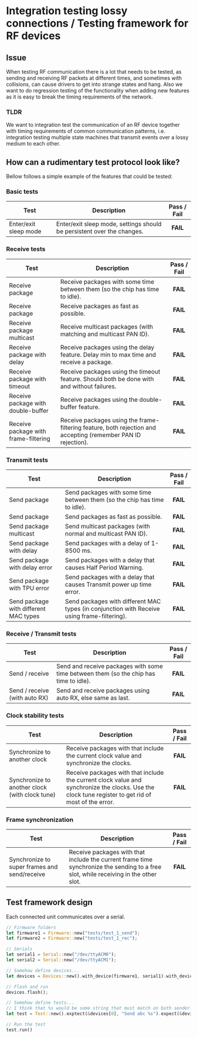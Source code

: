 # Integration testing lossy connections / Testing framework for RF devices

## Issue

When testing RF communication there is a lot that needs to be tested, as sending and receiving RF
packets at different times, and sometimes with collisions, can cause drivers to get into strange
states and hang. Also we want to do regression testing of the functionality when adding new
features as it is easy to break the timing requirements of the network.

### TLDR

We want to integration test the communication of an RF device together with timing requirements of
common communication patterns, i.e. integration testing multiple state machines that transmit
events over a lossy medium to each other.

## How can a rudimentary test protocol look like?

Bellow follows a simple example of the features that could be tested:

### Basic tests

| **Test** | **Description** | **Pass / Fail** |
| -------- | --------------- | :-------------: |
| Enter/exit sleep mode     | Enter/exit sleep mode, settings should be persistent over the changes.        | **FAIL** |

### Receive tests

| **Test** | **Description** | **Pass / Fail** |
| -------- | --------------- | :-------------: |
| Receive package                       | Receive packages with some time between them (so the chip has time to idle).                                  | **FAIL** |
| Receive package                       | Receive packages as fast as possible.                                                                         | **FAIL** |
| Receive package multicast             | Receive multicast packages (with matching and multicast PAN ID).                                              | **FAIL** |
| Receive package with delay            | Receive packages using the delay feature. Delay min to max time and receive a package.                        | **FAIL** |
| Receive package with timeout          | Receive packages using the timeout feature. Should both be done with and without failures.                    | **FAIL** |
| Receive package with double-buffer    | Receive packages using the double-buffer feature.                                                             | **FAIL** |
| Receive package with frame-filtering  | Receive packages using the frame-filtering feature, both rejection and accepting (remember PAN ID rejection). | **FAIL** |


### Transmit tests

| **Test** | **Description** | **Pass / Fail** |
| -------- | --------------- | :-------------: |
| Send package                          | Send packages with some time between them (so the chip has time to idle).                     | **FAIL** |
| Send package                          | Send packages as fast as possible.                                                            | **FAIL** |
| Send package multicast                | Send multicast packages (with normal and multicast PAN ID).                                   | **FAIL** |
| Send package with delay               | Send packages with a delay of 1-8500 ms.                                                      | **FAIL** |
| Send package with delay error         | Send packages with a delay that causes Half Period Warning.                                   | **FAIL** |
| Send package with TPU error           | Send packages with a delay that causes Transmit power up time error.                          | **FAIL** |
| Send package with different MAC types | Send packages with different MAC types (in conjunction with Receive using frame-filtering).   | **FAIL** |


### Receive / Transmit tests

| **Test** | **Description** | **Pass / Fail** |
| -------- | --------------- | :-------------: |
| Send / receive                    | Send and receive packages with some time between them (so the chip has time to idle).     | **FAIL** |
| Send / receive (with auto RX)     | Send and receive packages using auto RX, else same as last.                               | **FAIL** |


### Clock stability tests

| **Test** | **Description** | **Pass / Fail** |
| -------- | --------------- | :-------------: |
| Synchronize to another clock                      | Receive packages with that include the current clock value and synchronize the clocks.                                                                | **FAIL** |
| Synchronize to another clock (with clock tune)    | Receive packages with that include the current clock value and synchronize the clocks. Use the clock tune register to get rid of most of the error.     | **FAIL** |

### Frame synchronization

| **Test** | **Description** | **Pass / Fail** |
| -------- | --------------- | :-------------: |
| Synchronize to super frames and send/receive      | Receive packages with that include the current frame time synchronize the sending to a free slot, while receiving in the other slot.    | **FAIL** |


## Test framework design

Each connected unit communicates over a serial.

```rust
// Firmware folders
let firmware1 = Firmware::new("tests/test_1_send");
let firmware2 = Firmware::new("tests/test_1_rec");

// Serials
let serial1 = Serial::new("/dev/ttyACM0");
let serial2 = Serial::new("/dev/ttyACM1");

// Somehow define devices...
let devices = Devices::new().with_device(firmware1, serial1).with_device(firmware2, serial2).done();

// Flash and run
devices.flash();

// Somehow define tests...
// I think that %s would be some string that must match on both sender and receiver. Or something...
let test = Test::new().exptect(&devices[0], "Send abc %s").expect(&devices[1], "Received abc %s").done();

// Run the test
test.run()
```


